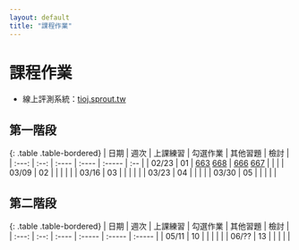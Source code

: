 ```yaml
---
layout: default
title: "課程作業"
---
```

# 課程作業

* 線上評測系統：[tioj.sprout.tw](https://tioj.sprout.tw/)

## 第一階段

{: .table .table-bordered}
| 日期  | 週次 | 上課練習 | 勾選作業 | 其他習題 | 檢討 |
| :---: | :--: | :---- | :---- | :----- | :-- |
| 02/23 | 01 | [663](https://tioj.sprout.tw/problems/663) [668](https://tioj.sprout.tw/problems/668) | [666](https://tioj.sprout.tw/problems/666) [667](https://tioj.sprout.tw/problems/667) |  |  |
| 03/09 | 02 |  |  |  |  |
| 03/16 | 03 |  | | | |
| 03/23 | 04 |  |   | |
| 03/30 | 05 |  | | | |

## 第二階段

{: .table .table-bordered}
| 日期  | 週次 | 上課練習 | 勾選作業 | 其他習題 | 檢討 |
| :---: | :--: | :---- | :----- | :----- | :----- |
| 05/11 | 10 |  |  |  |  |
| 06/?? | 13 |  |  |  |  |
